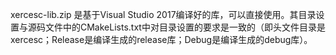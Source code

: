 
xercesc-lib.zip 是基于Visual Studio 2017编译好的库，可以直接使用。其目录设置与源码文件中的CMakeLists.txt中对目录设置的要求是一致的（即头文件目录是xercesc；Release是编译生成的release库；Debug是编译生成的debug库）。

